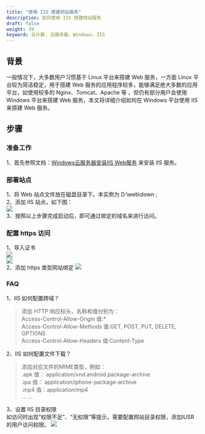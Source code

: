 ```yaml
---
title: "使用 IIS 搭建网站服务"
description: 如何使用 IIS 搭建网站服务
draft: false
weight: 39
keyword: 云计算, 云服务器，Windows，IIS 
---
```


## 背景

一般情况下，大多数用户习惯基于 Linux 平台来搭建 Web 服务，一方面 Linux 平台较为简洁稳定，用于搭建 Web 服务的应用程序较多，能够满足绝大多数的应用平台，如使用较多的 Nginx、Tomcat、Apache 等 ，但仍有部分用户会使用 Windows 平台来搭建 Web 服务，本文将详细介绍如何在 Windows 平台使用 IIS 来搭建 Web 服务。

## 步骤

### 准备工作
1、首先参照文档：[Windows云服务器安装IIS Web服务](/compute/vm/best-practices/windows/iis/) 来安装 IIS 服务。

### 部署站点
1、将 Web 站点文件放在磁盘目录下。本实例为 D:\web\down ;  
2、添加 IIS 站点，如下图：  
![](../../_images/IIS_WEB1.png)  
3、按照以上步骤完成启动后，即可通过绑定的域名来进行访问。

### 配置 https 访问
1、导入证书  
![](../../_images/IIS_WEB2.png)  
![](../../_images/IIS_WEB3.png)  
2、添加 https 类型网站绑定
![](../../_images/IIS_WEB4.png)

### FAQ
 1、IIS 如何配置跨域？

>添加 HTTP 响应标头，名称和值分别为：  
Access-Control-Allow-Origin 值:*   
Access-Control-Allow-Methods 值:GET, POST, PUT, DELETE, OPTIONS   
Access-Control-Allow-Headers 值:Content-Type

2、IIS 如何配置文件下载？
>添加对应文件的MIME类型，例如：  
.apk      值： application/vnd.android.package-archive  
.ipa       值： application/iphone-package-archive  
.mp4     值：application/mp4   
... ...

3、设置 IIS 目录权限  
如访问时出现“权限不足”、“无权限”等提示，需要配置网站目录权限，添加IUSR的用户访问权限。
![](../../_images/IIS_WEB5.png)

